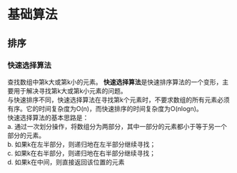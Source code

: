 # 基础算法

## 排序

### 快速选择算法

查找数组中第k大或第k小的元素。
**快速选择算法**是快速排序算法的一个变形，主要用于解决寻找第k大或第k小元素的问题。  
与快速排序不同，快速选择算法在寻找第k个元素时，不要求数组的所有元素必须有序。它的时间复杂度为O(n)，而快速排序的时间复杂度为O(nlogn)。  
快速选择算法的基本思路是：  
a. 通过一次划分操作，将数组分为两部分，其中一部分的元素都小于等于另一个部分的元素。  
b. 如果k在左半部分，则递归地在左半部分继续寻找；  
c. 如果k在右半部分，则递归地在右半部分继续寻找；  
d. 如果k在中间，则直接返回该位置的元素  

